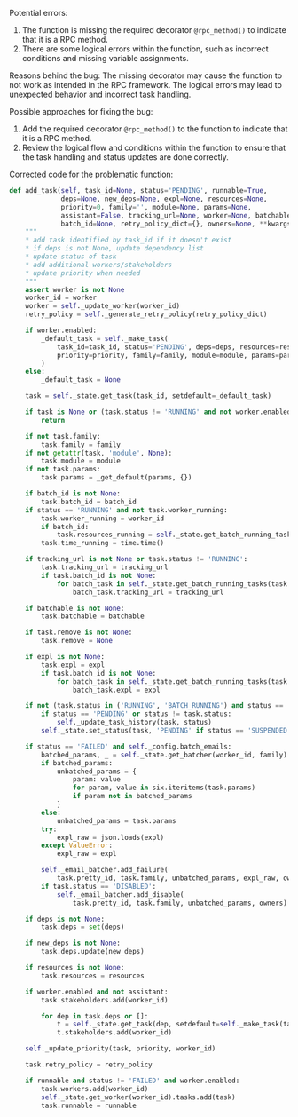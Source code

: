 Potential errors:
1. The function is missing the required decorator `@rpc_method()` to indicate that it is a RPC method.
2. There are some logical errors within the function, such as incorrect conditions and missing variable assignments.

Reasons behind the bug:
The missing decorator may cause the function to not work as intended in the RPC framework.
The logical errors may lead to unexpected behavior and incorrect task handling.

Possible approaches for fixing the bug:
1. Add the required decorator `@rpc_method()` to the function to indicate that it is a RPC method.
2. Review the logical flow and conditions within the function to ensure that the task handling and status updates are done correctly.

Corrected code for the problematic function:

```python
def add_task(self, task_id=None, status='PENDING', runnable=True,
             deps=None, new_deps=None, expl=None, resources=None,
             priority=0, family='', module=None, params=None,
             assistant=False, tracking_url=None, worker=None, batchable=None,
             batch_id=None, retry_policy_dict={}, owners=None, **kwargs):
    """
    * add task identified by task_id if it doesn't exist
    * if deps is not None, update dependency list
    * update status of task
    * add additional workers/stakeholders
    * update priority when needed
    """
    assert worker is not None
    worker_id = worker
    worker = self._update_worker(worker_id)
    retry_policy = self._generate_retry_policy(retry_policy_dict)

    if worker.enabled:
        _default_task = self._make_task(
            task_id=task_id, status='PENDING', deps=deps, resources=resources,
            priority=priority, family=family, module=module, params=params,
        )
    else:
        _default_task = None

    task = self._state.get_task(task_id, setdefault=_default_task)

    if task is None or (task.status != 'RUNNING' and not worker.enabled):
        return

    if not task.family:
        task.family = family
    if not getattr(task, 'module', None):
        task.module = module
    if not task.params:
        task.params = _get_default(params, {})

    if batch_id is not None:
        task.batch_id = batch_id
    if status == 'RUNNING' and not task.worker_running:
        task.worker_running = worker_id
        if batch_id:
            task.resources_running = self._state.get_batch_running_tasks(batch_id)[0].resources_running
        task.time_running = time.time()

    if tracking_url is not None or task.status != 'RUNNING':
        task.tracking_url = tracking_url
        if task.batch_id is not None:
            for batch_task in self._state.get_batch_running_tasks(task.batch_id):
                batch_task.tracking_url = tracking_url

    if batchable is not None:
        task.batchable = batchable

    if task.remove is not None:
        task.remove = None

    if expl is not None:
        task.expl = expl
        if task.batch_id is not None:
            for batch_task in self._state.get_batch_running_tasks(task.batch_id):
                batch_task.expl = expl

    if not (task.status in ('RUNNING', 'BATCH_RUNNING') and status == 'PENDING') or new_deps:
        if status == 'PENDING' or status != task.status:
            self._update_task_history(task, status)
        self._state.set_status(task, 'PENDING' if status == 'SUSPENDED' else status, self._config)

    if status == 'FAILED' and self._config.batch_emails:
        batched_params, _ = self._state.get_batcher(worker_id, family)
        if batched_params:
            unbatched_params = {
                param: value
                for param, value in six.iteritems(task.params)
                if param not in batched_params
            }
        else:
            unbatched_params = task.params
        try:
            expl_raw = json.loads(expl)
        except ValueError:
            expl_raw = expl

        self._email_batcher.add_failure(
            task.pretty_id, task.family, unbatched_params, expl_raw, owners)
        if task.status == 'DISABLED':
            self._email_batcher.add_disable(
                task.pretty_id, task.family, unbatched_params, owners)

    if deps is not None:
        task.deps = set(deps)

    if new_deps is not None:
        task.deps.update(new_deps)

    if resources is not None:
        task.resources = resources

    if worker.enabled and not assistant:
        task.stakeholders.add(worker_id)

        for dep in task.deps or []:
            t = self._state.get_task(dep, setdefault=self._make_task(task_id=dep, status='UNKNOWN', deps=None, priority=priority))
            t.stakeholders.add(worker_id)

    self._update_priority(task, priority, worker_id)

    task.retry_policy = retry_policy

    if runnable and status != 'FAILED' and worker.enabled:
        task.workers.add(worker_id)
        self._state.get_worker(worker_id).tasks.add(task)
        task.runnable = runnable
```